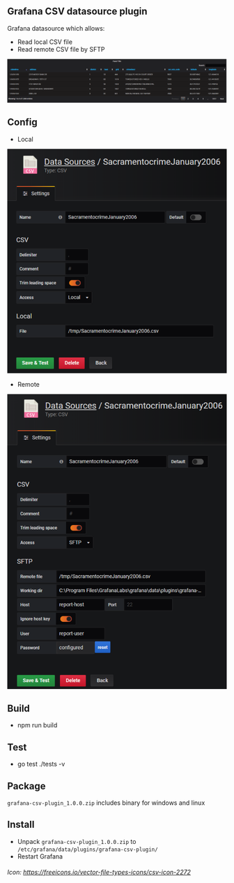 ## Grafana CSV datasource plugin

Grafana datasource which allows:
- Read local CSV file
- Read remote CSV file by SFTP

![](./doc/image/grid.png)

## Config
- Local

![](./doc/image/config_local.png)

- Remote

![](./doc/image/config_sftp.png)

## Build
- npm run build

## Test
- go test ./tests -v

## Package
`grafana-csv-plugin_1.0.0.zip` includes binary for windows and linux

## Install
- Unpack `grafana-csv-plugin_1.0.0.zip` to `/etc/grafana/data/plugins/grafana-csv-plugin/`
- Restart Grafana

###### Icon: https://freeicons.io/vector-file-types-icons/csv-icon-2272
